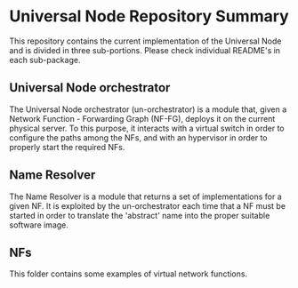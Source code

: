 # Universal Node Repository Summary
This repository contains the current implementation of the Universal Node and is divided in three sub-portions.
Please check individual README's in each sub-package.

## Universal Node orchestrator
The Universal Node orchestrator (un-orchestrator) is a module
that, given a Network Function - Forwarding Graph (NF-FG), deploys it on
the current physical server. To this purpose, it interacts with a virtual
switch in order to configure the paths among the NFs, and with an hypervisor
in order to properly start the required NFs.

## Name Resolver
The Name Resolver is a module that returns a set of implementations for a
given NF. It is exploited by the un-orchestrator each time that a NF must
be started in order to translate the 'abstract' name into the proper
suitable software image.

## NFs
This folder contains some examples of virtual network functions.
